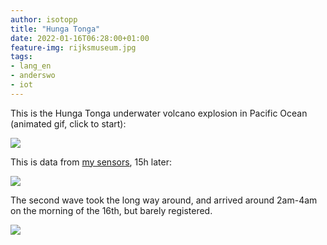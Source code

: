 ```yaml
---
author: isotopp
title: "Hunga Tonga"
date: 2022-01-16T06:28:00+01:00
feature-img: rijksmuseum.jpg
tags:
- lang_en
- anderswo
- iot
---
```


This is the Hunga Tonga underwater volcano explosion in Pacific Ocean (animated gif, click to start):

![](https://blog.koehntopp.info/uploads/2022/01/hunga-tonga3.gif)

This is data from [my sensors](../2020-11-15-my-home-sensor-network), 15h later:

![](https://blog.koehntopp.info/uploads/2022/01/hunga-tonga.png)

The second wave took the long way around, and arrived around 2am-4am on the morning of the 16th, but barely registered.

![](https://blog.koehntopp.info/uploads/2022/01/hunga-tonga2.png)
